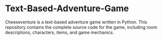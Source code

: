 # Text-Based-Adventure-Game
Cheeseventure is a text-based adventure game written in Python. This repository contains the complete source code for the game, including room descriptions, characters, items, and game mechanics.
